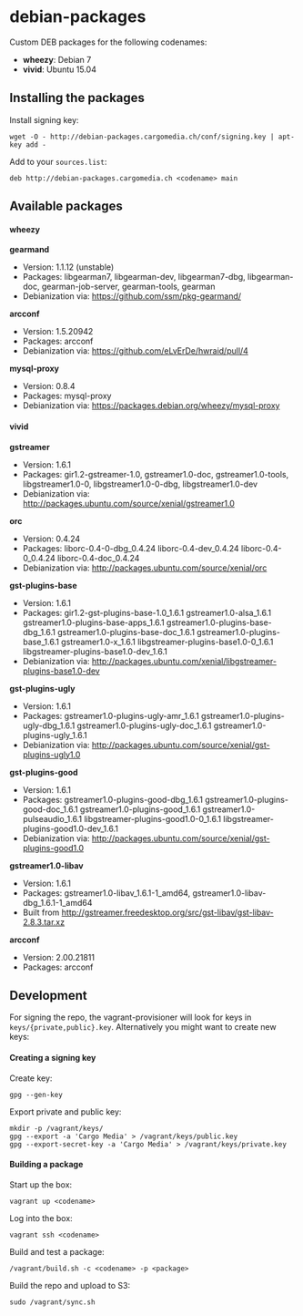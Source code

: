 debian-packages
===============
Custom DEB packages for the following codenames:
- **wheezy**: Debian 7
- **vivid**: Ubuntu 15.04

Installing the packages
-----------------------
Install signing key:
```
wget -O - http://debian-packages.cargomedia.ch/conf/signing.key | apt-key add -
```

Add to your `sources.list`:
```
deb http://debian-packages.cargomedia.ch <codename> main
```

Available packages
------------------
#### wheezy

**gearmand**
 - Version: 1.1.12 (unstable)
 - Packages: libgearman7, libgearman-dev, libgearman7-dbg, libgearman-doc, gearman-job-server, gearman-tools, gearman
 - Debianization via: https://github.com/ssm/pkg-gearmand/

**arcconf**
 - Version: 1.5.20942
 - Packages: arcconf
 - Debianization via: https://github.com/eLvErDe/hwraid/pull/4

**mysql-proxy**
 - Version: 0.8.4
 - Packages: mysql-proxy
 - Debianization via: https://packages.debian.org/wheezy/mysql-proxy

#### vivid

**gstreamer**
 - Version: 1.6.1
 - Packages: gir1.2-gstreamer-1.0, gstreamer1.0-doc, gstreamer1.0-tools, libgstreamer1.0-0, libgstreamer1.0-0-dbg, libgstreamer1.0-dev
 - Debianization via: http://packages.ubuntu.com/source/xenial/gstreamer1.0

**orc**
 - Version: 0.4.24
 - Packages: liborc-0.4-0-dbg_0.4.24 liborc-0.4-dev_0.4.24 liborc-0.4-0_0.4.24 liborc-0.4-doc_0.4.24
 - Debianization via: http://packages.ubuntu.com/source/xenial/orc

**gst-plugins-base**
 - Version: 1.6.1
 - Packages: gir1.2-gst-plugins-base-1.0_1.6.1 gstreamer1.0-alsa_1.6.1 gstreamer1.0-plugins-base-apps_1.6.1 gstreamer1.0-plugins-base-dbg_1.6.1 gstreamer1.0-plugins-base-doc_1.6.1 gstreamer1.0-plugins-base_1.6.1 gstreamer1.0-x_1.6.1 libgstreamer-plugins-base1.0-0_1.6.1 libgstreamer-plugins-base1.0-dev_1.6.1
 - Debianization via: http://packages.ubuntu.com/xenial/libgstreamer-plugins-base1.0-dev

**gst-plugins-ugly**
 - Version: 1.6.1
 - Packages: gstreamer1.0-plugins-ugly-amr_1.6.1 gstreamer1.0-plugins-ugly-dbg_1.6.1 gstreamer1.0-plugins-ugly-doc_1.6.1 gstreamer1.0-plugins-ugly_1.6.1
 - Debianization via: http://packages.ubuntu.com/source/xenial/gst-plugins-ugly1.0

**gst-plugins-good**
 - Version: 1.6.1
 - Packages: gstreamer1.0-plugins-good-dbg_1.6.1 gstreamer1.0-plugins-good-doc_1.6.1 gstreamer1.0-plugins-good_1.6.1 gstreamer1.0-pulseaudio_1.6.1 libgstreamer-plugins-good1.0-0_1.6.1 libgstreamer-plugins-good1.0-dev_1.6.1
 - Debianization via: http://packages.ubuntu.com/source/xenial/gst-plugins-good1.0

**gstreamer1.0-libav**
 - Version: 1.6.1
 - Packages: gstreamer1.0-libav_1.6.1-1_amd64, gstreamer1.0-libav-dbg_1.6.1-1_amd64
 - Built from http://gstreamer.freedesktop.org/src/gst-libav/gst-libav-2.8.3.tar.xz

**arcconf**
 - Version: 2.00.21811
 - Packages: arcconf

Development
-----------
For signing the repo, the vagrant-provisioner will look for keys in `keys/{private,public}.key`.
Alternatively you might want to create new keys:

#### Creating a signing key
Create key:
```
gpg --gen-key
```

Export private and public key:
```
mkdir -p /vagrant/keys/
gpg --export -a 'Cargo Media' > /vagrant/keys/public.key
gpg --export-secret-key -a 'Cargo Media' > /vagrant/keys/private.key
```

#### Building a package
Start up the box:
```
vagrant up <codename>
```

Log into the box:
```
vagrant ssh <codename>
```

Build and test a package:
```
/vagrant/build.sh -c <codename> -p <package>
```

Build the repo and upload to S3:
```
sudo /vagrant/sync.sh
```
